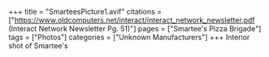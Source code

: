 +++
title = "SmarteesPicture1.avif"
citations = ["https://www.oldcomputers.net/interact/interact_network_newsletter.pdf (Interact Network Newsletter Pg. 51)"]
pages = ["Smartee's Pizza Brigade"]
tags = ["Photos"]
categories = ["Unknown Manufacturers"]
+++
Interior shot of Smartee's
